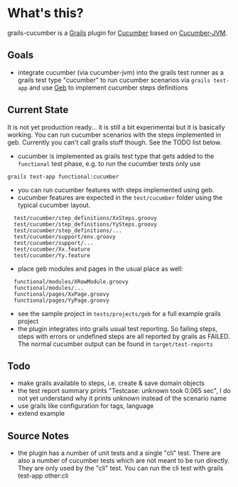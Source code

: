 # What's this? #
grails-cucumber is a [Grails](http://grails.org) plugin for [Cucumber](http://cukes.info)
based on [Cucumber-JVM](https://github.com/cucumber/cucumber-jvm).

## Goals ##
* integrate cucumber (via cucumber-jvm) into the grails test runner as a grails test type
  "cucumber" to run cucumber scenarios via `grails test-app` and use [Geb](http://www.gebish.org/)
  to implement cucumber steps definitions

## Current State ##
It is not yet production ready... it is still a bit experimental but it is basically working. You
can run cucumber scenarios with the steps implemented in geb. Currently you can't call grails stuff
though. See the TODO list below.

* cucumber is implemented as grails test type that gets added to the `functional` test phase, e.g.
to run the cucumber tests only use

```
grails test-app functional:cucumber
```

* you can run cucumber features with steps implemented using geb.
* cucumber features are expected in the `test/cucumber` folder using the typical cucumber
layout.

```
  test/cucumber/step_definitions/XxSteps.groovy
  test/cucumber/step_definitions/YySteps.groovy
  test/cucumber/step_definitions/...
  test/cucumber/support/env.groovy
  test/cucumber/support/...
  test/cucumber/Xx.feature
  test/cucumber/Yy.feature
```
* place geb modules and pages in the usual place as well:

```
  functional/modules/XRowModule.groovy
  functional/modules/...
  functional/pages/XxPage.groovy
  functional/pages/YyPage.groovy
```
* see the sample project in `tests/projects/geb` for a full example grails project
* the plugin integrates into grails usual test reporting. So failing steps, steps with errors or
undefined steps are all reported by grails as FAILED. The normal cucumber output can be found in
`target/test-reports`



## Todo ##

* make grails available to steps, i.e. create & save domain objects
* the test report summary prints "Testcase: unknown took 0.065 sec", I do not yet
  understand why it prints unknown instead of the scenario name
* use grails like configuration for tags, language
* extend example

## Source Notes ##

* the plugin has a number of unit tests and a single "cli" test. There are also a number
of cucumber tests which are not meant to be run directly. They are only used by the "cli"
test. You can run the cli test with
  grails test-app other:cli
